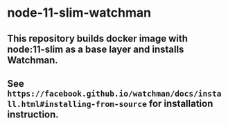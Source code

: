 # node-11-slim-watchman

## This repository builds docker image with node:11-slim as a base layer and installs Watchman.

## See `https://facebook.github.io/watchman/docs/install.html#installing-from-source` for installation instruction.
